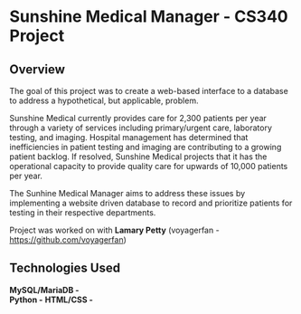 # Sunshine Medical Manager - CS340 Project
## Overview
The goal of this project was to create a web-based interface to a database to address a hypothetical, but applicable, problem. 

Sunshine Medical currently provides care for 2,300 patients per year through a variety of services including primary/urgent care, laboratory testing, and imaging. Hospital management has determined that inefficiencies in patient testing and imaging are contributing to a growing patient backlog. If resolved, Sunshine Medical projects that it has the operational capacity to provide quality care for upwards of 10,000 patients per year.

The Sunhine Medical Manager aims to address these issues by implementing a website driven database to record and prioritize patients for testing in their respective departments.

Project was worked on with **Lamary Petty** (voyagerfan - https://github.com/voyagerfan)

## Technologies Used
**MySQL/MariaDB -**  
**Python -** 
**HTML/CSS -**
